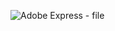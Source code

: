 
![Adobe Express - file](https://github.com/user-attachments/assets/7e530906-28e2-410a-8f73-e72a64d8ae13)
